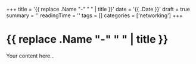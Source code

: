 +++
title = '{{ replace .Name "-" " " | title }}'
date = '{{ .Date }}'
draft = true
summary = ''
readingTime = ''
tags = []
categories = ['networking']
+++

# {{ replace .Name "-" " " | title }}

Your content here...